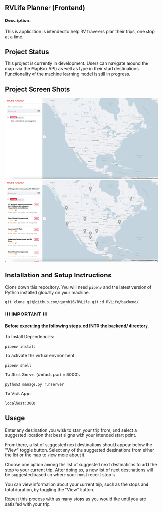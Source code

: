## RVLife Planner (Frontend)

#### Description:

This is application is intended to help RV travelers plan their trips, one stop at a time.

## Project Status

This project is currently in development. Users can navigate around the map (via the MapBox API) as well as type in their start destinations. Functionality of the machine learning model is still in progress.

## Project Screen Shots

![Image of landing page](../img/screenshot1.png)
![Image showing search result functionality](../img/screenshot2.png)

## Installation and Setup Instructions

Clone down this repository. You will need `pipenv` and the latest version of Python installed globally on your machine.

`git clone git@github.com/quynh16/RVLife.git`
`cd RVLife/backend/`

### !!! IMPORTANT !!!

#### Before executing the following steps, cd INTO the backend/ directory.

To Install Dependencies:

`pipenv install`

To activate the virtual environment:

`pipenv shell`

To Start Server (default port = 8000):

`python3 manage.py runserver`

To Visit App:

`localhost:3000`

## Usage

Enter any destination you wish to start your trip from, and select a suggested location that best aligns with your intended start point.

From there, a list of suggested next destinations should appear below the "View" toggle button. Select any of the suggested destinations from either the list or the map to view more about it.

Choose one option among the list of suggested next destinations to add the stop to your current trip. After doing so, a new list of next destinations will be suggested based on where your most recent stop is.

You can view information about your current trip, such as the stops and total duration, by toggling the "View" button.

Repeat this process with as many stops as you would like until you are satisifed with your trip.
